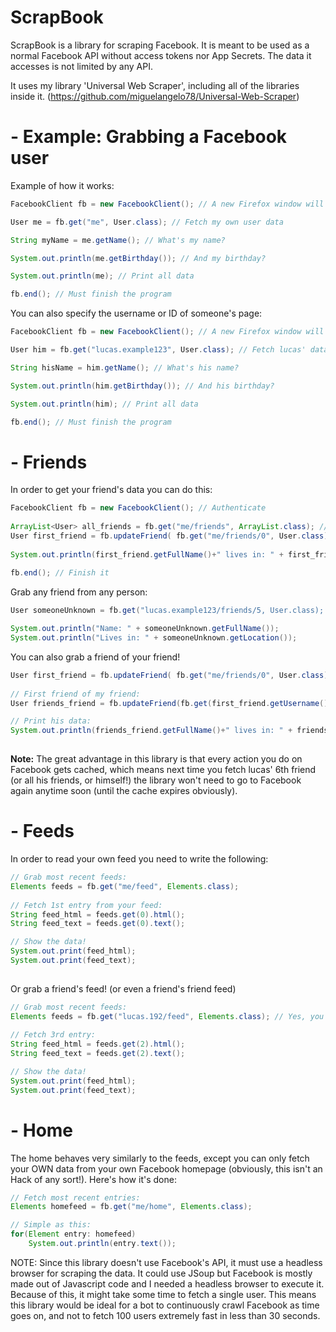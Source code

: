 # ScrapBook
ScrapBook is a library for scraping Facebook. It is meant to be used as a normal Facebook API without access tokens nor App Secrets. The data it accesses is not limited by any API.

It uses my library 'Universal Web Scraper', including all of the libraries inside it. (https://github.com/miguelangelo78/Universal-Web-Scraper)

**- Example: Grabbing a Facebook user**
=======
Example of how it works:

``` Java
FacebookClient fb = new FacebookClient(); // A new Firefox window will appear for you to login to your Facebook account

User me = fb.get("me", User.class); // Fetch my own user data

String myName = me.getName(); // What's my name?

System.out.println(me.getBirthday()); // And my birthday?

System.out.println(me); // Print all data

fb.end(); // Must finish the program
```
You can also specify the username or ID of someone's page:
``` Java
FacebookClient fb = new FacebookClient(); // A new Firefox window will appear for you to login to your Facebook account

User him = fb.get("lucas.example123", User.class); // Fetch lucas' data

String hisName = him.getName(); // What's his name?

System.out.println(him.getBirthday()); // And his birthday?

System.out.println(him); // Print all data

fb.end(); // Must finish the program
```

**- Friends**
=======
In order to get your friend's data you can do this:
``` Java
FacebookClient fb = new FacebookClient(); // Authenticate
    
ArrayList<User> all_friends = fb.get("me/friends", ArrayList.class); // Fetch all my friends (limit is 40 per fetch, parameters can be added)
User first_friend = fb.updateFriend( fb.get("me/friends/0", User.class) ); // Grab my first friend on the list and update his data once fetched
	
System.out.println(first_friend.getFullName()+" lives in: " + first_friend.getLocation()); // Print his info
    
fb.end(); // Finish it
```

Grab any friend from any person:
``` Java
User someoneUnknown = fb.get("lucas.example123/friends/5, User.class); // Grab the 6th friend from lucas

System.out.println("Name: " + someoneUnknown.getFullName());
System.out.println("Lives in: " + someoneUnknown.getLocation());
```
You can also grab a friend of your friend!

``` Java
User first_friend = fb.updateFriend( fb.get("me/friends/0", User.class) ); // My first friend
	
// First friend of my friend:
User friends_friend = fb.updateFriend(fb.get(first_friend.getUsername()+"/friends/0", User.class));

// Print his data:
System.out.println(friends_friend.getFullName()+" lives in: " + friends_friend.getLocation());
    
```

**Note:**
The great advantage in this library is that every action you do on Facebook gets cached, which means next time you fetch lucas' 6th friend (or all his friends, or himself!) the library won't need to go to Facebook again anytime soon (until the cache expires obviously).

**- Feeds**
=======
In order to read your own feed you need to write the following:
``` Java
// Grab most recent feeds:
Elements feeds = fb.get("me/feed", Elements.class);
			
// Fetch 1st entry from your feed:
String feed_html = feeds.get(0).html();
String feed_text = feeds.get(0).text(); 

// Show the data!
System.out.print(feed_html);
System.out.print(feed_text);
			
```
Or grab a friend's feed! (or even a friend's friend feed)
``` Java
// Grab most recent feeds:
Elements feeds = fb.get("lucas.192/feed", Elements.class); // Yes, you can put anyone's ID/username there and it'll fetch the user for you!
			
// Fetch 3rd entry:
String feed_html = feeds.get(2).html();
String feed_text = feeds.get(2).text(); 

// Show the data!
System.out.print(feed_html);
System.out.print(feed_text);
``` 

**- Home**
=======

The home behaves very similarly to the feeds, except you can only fetch your OWN data from your own Facebook homepage (obviously, this isn't an Hack of any sort!). Here's how it's done:
``` Java
// Fetch most recent entries:
Elements homefeed = fb.get("me/home", Elements.class);

// Simple as this:
for(Element entry: homefeed)
	System.out.println(entry.text());

``` 

NOTE: Since this library doesn't use Facebook's API, it must use a headless browser for scraping the data. It could use JSoup but Facebook is mostly made out of Javascript code and I needed a headless browser to execute it. Because of this, it might take some time to fetch a single user. This means this library would be ideal for a bot to continuously crawl Facebook as time goes on, and not to fetch 100 users extremely fast in less than 30 seconds.

